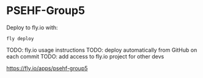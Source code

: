 # PSEHF-Group5

Deploy to fly.io with:
```shell
fly deploy
```

TODO: fly.io usage instructions
TODO: deploy automatically from GitHub on each commit
TODO: add access to fly.io project for other devs

https://fly.io/apps/psehf-group5
